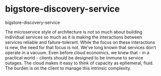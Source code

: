 # bigstore-discovery-service
bigstore-discovery-service 

The microservice style of architecture is not so much about building individual services so much as it is making the interactions between services reliable and failure-tolerant. While the focus on these interactions is new, the need for that focus is not. We’ve long known that services don’t operate in a vacuum. Even before cloud economics, we knew that - in a practical world - clients should be designed to be immune to service outages. The cloud makes it easy to think of capacity as ephemeral, fluid. The burden is on the client to manage this intrinsic complexity.
